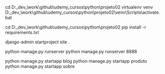cd D:\_dev_\work\github\udemy_cursos\python\projeto02
virtualenv venv
D:\_dev_\work\github\udemy_cursos\python\projeto02\venv\Scripts\activate.bat

cd D:\_dev_\work\github\udemy_cursos\python\projeto02
pip install -r requirements.txt

django-admin startproject site .

python manage.py runserver
python manage.py runserver 8888

python manage.py startapp blog
python manage.py startapp produto
python manage.py startapp sobre


